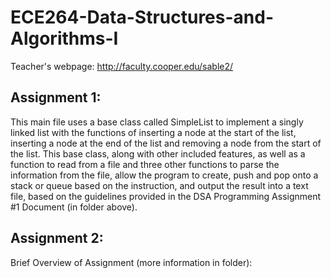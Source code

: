 # ECE264-Data-Structures-and-Algorithms-I

Teacher's webpage: http://faculty.cooper.edu/sable2/

## Assignment 1:
This main file uses a base class called SimpleList to implement a singly linked
list with the functions of inserting a node at the start of the list, inserting
a node at the end of the list and removing a node from the start of the list.
This base class, along with other included features, as well as a function to
read from a file and three other functions to parse the information from the file,
allow the program to create, push and pop onto a stack or queue based on the
instruction, and output the result into a text file, based on the guidelines
provided in the DSA Programming Assignment #1 Document (in folder above).
## Assignment 2:
Brief Overview of Assignment (more information in folder):

